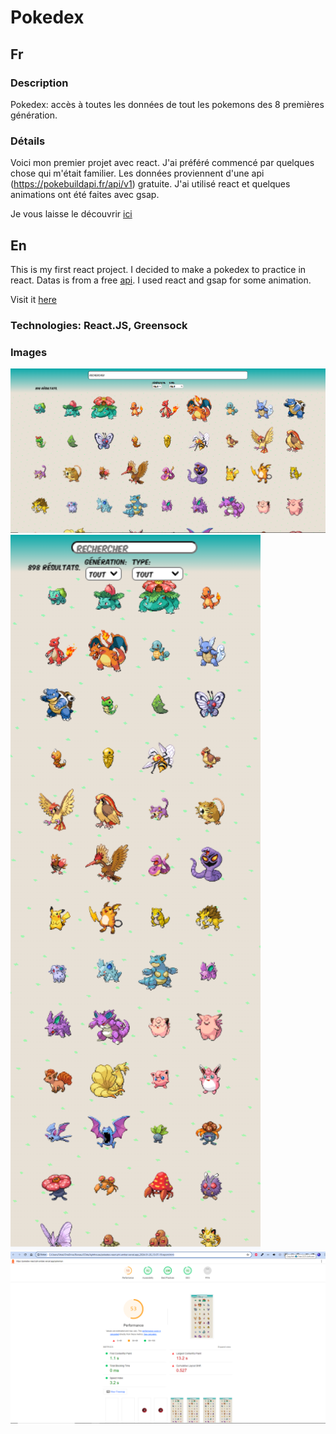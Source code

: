 # Pokedex

## Fr

### Description

Pokedex: accès à toutes les données de tout les pokemons des 8 premières génération.

### Détails

Voici mon premier projet avec react. J'ai préféré commencé par quelques chose qui m'était familier. Les données proviennent d'une api (https://pokebuildapi.fr/api/v1) gratuite.
J'ai utilisé react et quelques animations ont été faites avec gsap.

Je vous laisse le découvrir [ici](https://pokedex-react-phi-amber.vercel.app)

## En

This is my first react project. I decided to make a pokedex to practice in react. Datas is from a free [api](https://pokebuildapi.fr/api/v1). I used react and gsap for some animation.

Visit it [here](https://pokedex-react-phi-amber.vercel.app)

### Technologies: React.JS, Greensock

### Images

<img src="illustration/illustration1.png" alt="laptop" width="800">
<img src="illustration/illustration2.png" alt="small screen" width="400">
<img src="illustration/illustration3.png" alt="lighthouse" width="800">
